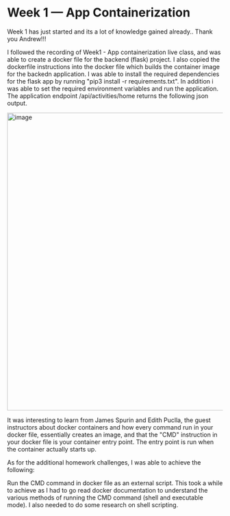 # Week 1 — App Containerization

Week 1 has just started and its a lot of knowledge gained already.. Thank you Andrew!!!

I followed the recording of Week1 - App containerization live class, and was able to create a docker file for the backend (flask) project. I also copied the dockerfile instructions into the docker file which builds the container image for the backedn application. I was able to install the required dependencies for the flask app by running "pip3 install -r requirements.txt". In addition i was able to set the required environment variables and run the application. The application endpoint /api/activities/home returns the following json output.

<img width="695" alt="image" src="https://user-images.githubusercontent.com/112012120/221838912-589dcd00-54dc-46ac-aac5-8811c37f85b3.png">


It was interesting to learn from James Spurin and Edith Puclla, the guest instructors about docker containers and how every command run in your docker file, essentially creates an image, and that the "CMD" instruction in your docker file is your container entry point. The entry point is run when the container actually starts up. 







As for the additional homework challenges, I was able to achieve the following:

Run the CMD command in docker file as an external script. This took a while to achieve as I had to go read docker documentation to understand the various methods of running the CMD command (shell and executable mode). I also needed to do some research on shell scripting.
